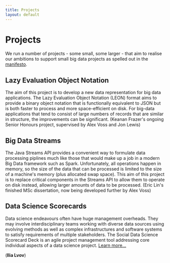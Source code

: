 ```yaml
---
title: Projects
layout: default
---
```


# Projects

We run a number of projects - some small, some larger - that aim to realise our ambitions to 
support small big data projects as spelled out in the [manifesto](manifesto.html).

## Lazy Evaluation Object Notation

The aim of this project is to develop a new data representation for big data applications. 
The Lazy Evaluation Object Notation (LEON) format aims to provide a binary object notation 
that is functionally equivalent to JSON but is both faster to process and more space-efficient 
on disk. For big-data applications that tend to consist of large numbers of records that are 
similar in structure, the improvements can be significant. (Keanan Frazer's ongoing Senior 
Honours project, supervised by Alex Voss and Jon Lewis)

## Big Data Streams

The Java Streams API provides a convenient way to formulate data processing piplines much like
those that would make up a job in a modern Big Data framework such as Spark. Unfortunately, all
operations happen in memory, so the size of the data that can be processed is limited to the 
size of a machine's memory (plus allocated swap space). This aim of this project is to replace
critical components in the Streams API to allow them to operate on disk instead, allowing larger
amounts of data to be processed. (Eric Lin's finished MSc dissertation, now being developed 
further by Alex Voss)

## Data Science Scorecards

Data science endeavours often have huge management overheads. They may involve interdisciplinary
teams working with diverse data sources using evolving methods as well as complex infrastructures
and software systems to satisfy requirements of multiple stakeholders. The Social Data Science
Scorecard Deck is an agile project management tool addressing core individual aspects of a data
science project. [Learn more...](scorecards/index.html)

(__Ilia Lvov__)
